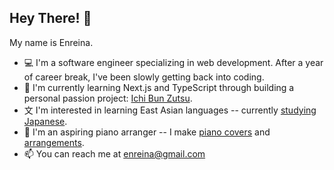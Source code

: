 ## Hey There! 👋
My name is Enreina.

- 💻 I'm a software engineer specializing in web development. After a year of career break, I've been slowly getting back into coding. 
- 🎄 I'm currently learning Next.js and TypeScript through building a personal passion project: [Ichi Bun Zutsu](https://github.com/enreina/ichibunzutsu).
- ⽂ I'm interested in learning East Asian languages -- currently [studying Japanese](https://enreina.com/tag/learning-japanese/).
- 🎹 I'm an aspiring piano arranger -- I make [piano covers](https://www.youtube.com/channel/UCIJtHGMH_M_uBbSCy3euYcg) and [arrangements](https://musescore.com/user/53154402).
- 📫 You can reach me at [enreina@gmail.com](mailto:enreina@gmail.com)

<!---
enreina/enreina is a ✨ special ✨ repository because its `README.md` (this file) appears on your GitHub profile.
You can click the Preview link to take a look at your changes.
--->
